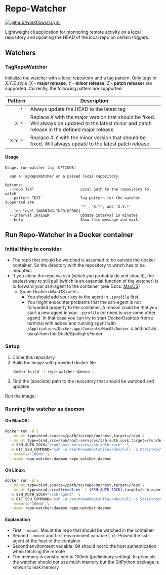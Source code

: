 # Repo-Watcher

[![.github/workflows/ci.yml](https://github.com/kschweiger/repo-watcher/actions/workflows/ci.yml/badge.svg)](https://github.com/kschweiger/repo-watcher/actions/workflows/ci.yml)

Lightweight cli application for monitoring remote activity on a local repository and
updating the HEAD of the local repo on certain triggers.

## Watchers
### TagRepoWatcher

Initialize the watcher with a local repository and a tag pattern. Only tags in X.Y.Z
style (*X* - **major release**, *Y* - **minor release**, *Z* - **patch release**) are
supported. Currently, the following patters are supported:

|   Pattern | Description                                                                                                                                         |
|----------:|-----------------------------------------------------------------------------------------------------------------------------------------------------|
|     `'*'` | Always update the HEAD to the latest tag                                                                                                            |
|   `'X.*'` | Replace *X* with the major version that should be fixed. Will always be updated to the latest minor and patch release in the defined major release. |
| `'X.Y.*'` | Replace *X.Y* with the minor version that should be fixed. Will always update to the latest patch release.                                          |

#### Usage

```
Usage: run-watcher tag [OPTIONS]

  Run a TagRepoWatcher on a passed local repository.

Options:
  --repo TEXT                     Local path to the repository to watch
  --pattern TEXT                  Tag pattern for the watcher. Supported are
                                  '*', 'X.*', and 'X.Y.*'
  --log_level [WARNING|INFO|DEBUG]
  --interval INTEGER              Update interval in minutes
  --help                          Show this message and exit.
```


## Run Repo-Watcher in a Docker container

### Initial thing to consider

- The repo that should be watched is assumed to be outside the docker container. So the directory with the repository to watch has to be mounted.
- If you clone the repo via ssh (which you probably do and should), the easiest way to still pull (which is an essential function of the watcher) is to forward your ssh-agent to the container (see Docs: [MacOS](https://docs.docker.com/desktop/mac/networking/#ssh-agent-forwarding))
  - Some Docker+MacOS notes:
    - You should add your key to the agent in `.zprofile` first.
    - You might encounter problems that the ssh-agent is not forwarded properly to the container.
      A reason could be that you start a new agent in your `.zprofile` (or need to use some other agent).
      In that case you can try to start DockerDesktop from a terminal with added and running agent with `/Applications/Docker.app/Contents/MacOS/Docker &`
      and not as usual from the Dock/Spotlight/Finder.

### Setup

1. Clone this repository
2. Build the image with provided docker file
    ```zsh
    docker build -t repo-watcher-daemon .
    ```
3. Find the (absolute) path to the repository that should be watched and updated


Run the image:

### Running the watcher as daemon

#### On MacOS:

```zsh
docker run -d \
  --mount type=bind,source=/path/to/repo/on/host,target=/repo \
  --mount type=bind,src=/run/host-services/ssh-auth.sock,target=/run/host-services/ssh-auth.sock \
  -e SSH_AUTH_SOCK="/run/host-services/ssh-auth.sock"  \
  -e GIT_SSH_COMMAND="ssh -o UserKnownHostsFile=/dev/null -o StrictHostKeyChecking=no" \
  --memory="100mb" \
  --name repo-watcher-daemon repo-watcher-daemon
```

#### On Linux:

```zsh
docker run -d \
  --mount type=bind,source=/path/to/repo/on/host,target=/repo \
  --mount type=bind,src=$(readlink -f $SSH_AUTH_SOCK),target=/ssh-agent \
  -e SSH_AUTH_SOCK="/ssh-agent"  \
  -e GIT_SSH_COMMAND="ssh -o UserKnownHostsFile=/dev/null -o StrictHostKeyChecking=no" \
  --memory="100mb" \
  --name repo-watcher-daemon repo-watcher-daemon
```

#### Explanation

- First `--mount`: Mount the repo that should be watched in the container
- Second `--mount` and first environment variable (`-e`): Proved the ssh-agent of the host to the container
- Second environment variable: Git should not to the host authentication when fetching the remote
- The memory is constrained to 100mb (preliminary setting). In principle the watcher should not use much memory but the GitPython package is known to leak memory